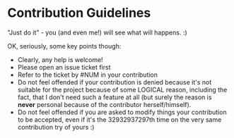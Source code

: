 # Contribution Guidelines

"Just do it" - you (and even me!) will see what will happens. :)

OK, seriously, some key points though:

* Clearly, any help is welcome!
* Please open an issue ticket first
* Refer to the ticket by #NUM in your contribution
* Do not feel offended if your contribution is denied because it's
not suitable for the project because of some LOGICAL reason, including
the fact, that I don't need such a feature at all (but surely the
reason is **never** personal because of the contributor herself/himself).
* Do not feel offended if you are asked to modify things your
contribution to be accepted, even if it's the 32932937297th time on
the very same contribution try of yours :)

